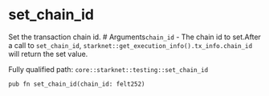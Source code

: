 # set_chain_id

Set the transaction chain id.  # Arguments`chain_id` - The chain id to set.After a call to `set_chain_id`, `starknet::get_execution_info().tx_info.chain_id` will return the set value.

Fully qualified path: `core::starknet::testing::set_chain_id`

<pre><code class="language-rust">pub fn set_chain_id(chain_id: felt252)</code></pre>

